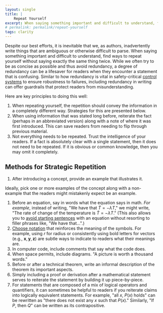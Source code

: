 ```yaml
---
layout: single
title: |
    Repeat Yourself
excerpt: When saying something important and difficult to understand, find ways to repeat the information in different ways. 
# permalink: permalink/repeat-yourself
tags: clarity
---
```


Despite our best efforts, it is inevitable that we, as authors, inadvertently write things that are ambiguous or otherwise difficult to parse. 
When saying something important and difficult to understand, find ways to repeat yourself without saying exactly the same thing twice. 
While we often try to be as concise as possible and thus avoid redundancy, a degree of redundancy can be a lifesaver for readers when they encounter a statement that is confusing. 
Similar to how redundancy is vital in safety-critical [control systems](/research/what-is-control-theory/) to ensure robustness to failures, including redundancy in writing can offer guardrails that protect readers from misunderstanding. 

Here are key principles to doing this well:
1. When repeating yourself, the repetition should convey the information in a completely different way. Strategies for this are presented below. 
1. When using information that was stated long before, reiterate the fact (perhaps in an abbreviated version) along with a note of where it was first introduced. This can save readers from needing to flip through previous material.
1. Not everything needs to be repeated. Trust the intelligence of your readers. If a fact is absolutely clear with a single statement, then it does not need to be repeated. If it is obvious or common knowledge, then you may omit it completely.

## Methods for Strategic Repetition
1. After introducing a concept, provide an example that illustrates it. 
<!-- How to construct good examples merits its own article.  -->
Ideally, pick one or more examples of the concept along with a non-example that the readers might mistakenly expect be an example. 
1. Before an equation, say in words what the equation says in math. _For example_, instead of writing, "We have that $\dot T = -\lambda T$," we might write, "The rate of change of the temperature is $\dot T = -\lambda T$." (This also allows you to [avoid starting sentences](/writing-tips/dont-start-sentence-with-math) with an equation without resorting to filler phrases like, "We have that…".)
1. [Choose notation](/mathematical-writing/choosing-mathematical-symbols/) that reinforces the meaning of the symbols. For example, using $r$ for radius or consistently using bold letters for vectors (e.g., $\boldsymbol{x},\boldsymbol{y},\boldsymbol{z}$) are subtle ways to indicate to readers what their meanings are.
1. In computer code, include comments that say what the code does.
1. When space permits, include diagrams. "A picture is worth a thousand words."
1. Before or after a technical theorem, write an informal description of the theorem its important aspects. 
1. Simply including a proof or derivation after a mathematical statement serves to reiterate the statement by building it up piece-by-piece.
1. For statements that are composed of a mix of logical operators and quantifiers, it can sometimes be helpful to readers if you reiterate claims into logically equivalent statements. For example, "all $x$, $P(x)$ holds" can be rewritten as "there does not exist any $x$ such that $P(x)$." Similarly, "If $P$, then $Q$" can be written as its contrapositive.  
